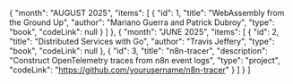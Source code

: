 {
    "month": "AUGUST 2025",
    "items": [
      {
        "id": 1,
        "title": "WebAssembly from the Ground Up",
        "author": "Mariano Guerra and Patrick Dubroy",
        "type": "book",
        "codeLink": null
      }
    ]
  },
  {
    "month": "JUNE 2025",
    "items": [
      {
        "id": 2,
        "title": "Distributed Services with Go",
        "author": "Travis Jeffery",
        "type": "book",
        "codeLink": null
      },
      {
        "id": 3,
        "title": "n8n-tracer",
        "description": "Construct OpenTelemetry traces from n8n event logs",
        "type": "project",
        "codeLink": "https://github.com/yourusername/n8n-tracer"
      }
    ]
  }
]
